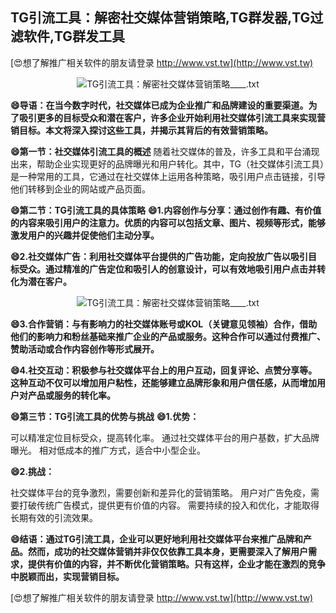 ## **TG引流工具：解密社交媒体营销策略,TG群发器,TG过滤软件,TG群发工具**

[😍想了解推广相关软件的朋友请登录 http://www.vst.tw](http://www.vst.tw)

 <center><img src="https://vst.tw/MP4/tuiguang/png/3.png" alt="TG引流工具：解密社交媒体营销策略____.txt"></center>

**😄导语：在当今数字时代，社交媒体已成为企业推广和品牌建设的重要渠道。为了吸引更多的目标受众和潜在客户，许多企业开始利用社交媒体引流工具来实现营销目标。本文将深入探讨这些工具，并揭示其背后的有效营销策略。**

**😄第一节：社交媒体引流工具的概述**
随着社交媒体的普及，许多工具和平台涌现出来，帮助企业实现更好的品牌曝光和用户转化。其中，TG（社交媒体引流工具）是一种常用的工具，它通过在社交媒体上运用各种策略，吸引用户点击链接，引导他们转移到企业的网站或产品页面。

**😄第二节：TG引流工具的具体策略**
**😄1.内容创作与分享：通过创作有趣、有价值的内容来吸引用户的注意力。优质的内容可以包括文章、图片、视频等形式，能够激发用户的兴趣并促使他们主动分享。**

**😄2.社交媒体广告：利用社交媒体平台提供的广告功能，定向投放广告以吸引目标受众。通过精准的广告定位和吸引人的创意设计，可以有效地吸引用户点击并转化为潜在客户。**

 <center><img src="https://vst.tw/MP4/tuiguang/png/1.png" alt="TG引流工具：解密社交媒体营销策略____.txt"></center>

**😄3.合作营销：与有影响力的社交媒体账号或KOL（关键意见领袖）合作，借助他们的影响力和粉丝基础来推广企业的产品或服务。这种合作可以通过付费推广、赞助活动或合作内容创作等形式展开。**

**😄4.社交互动：积极参与社交媒体平台上的用户互动，回复评论、点赞分享等。这种互动不仅可以增加用户粘性，还能够建立品牌形象和用户信任感，从而增加用户对产品或服务的转化率。**

**😄第三节：TG引流工具的优势与挑战**
**😄1.优势：**

可以精准定位目标受众，提高转化率。
通过社交媒体平台的用户基数，扩大品牌曝光。
相对低成本的推广方式，适合中小型企业。

**😄2.挑战：**

社交媒体平台的竞争激烈，需要创新和差异化的营销策略。
用户对广告免疫，需要打破传统广告模式，提供更有价值的内容。
需要持续的投入和优化，才能取得长期有效的引流效果。

**😄结语：通过TG引流工具，企业可以更好地利用社交媒体平台来推广品牌和产品。然而，成功的社交媒体营销并非仅仅依靠工具本身，更需要深入了解用户需求，提供有价值的内容，并不断优化营销策略。只有这样，企业才能在激烈的竞争中脱颖而出，实现营销目标。**

[😍想了解推广相关软件的朋友请登录 http://www.vst.tw](http://www.vst.tw)



